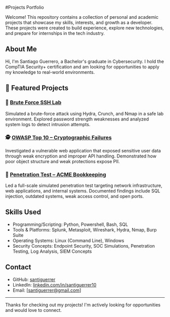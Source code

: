 #Projects Portfolio

Welcome! This repository contains a collection of personal and academic projects that showcase my skills, interests, and growth as a developer. These projects were created to build experience, explore new technologies, and prepare for internships in the tech industry.


## About Me

Hi, I'm Santiago Guerrero, a Bachelor's graduate in Cybersecurity. I hold the CompTIA Security+ certification and am looking for opportunities to apply my knowledge to real-world environments.

## 🔐 Featured Projects

### 🧠 [Brute Force SSH Lab](https://github.com/yourusername/brute-force-lab)
Simulated a brute-force attack using Hydra, Crunch, and Nmap in a safe lab environment. Explored password strength weaknesses and analyzed system logs to detect intrusion attempts.

### 🕵️ [OWASP Top 10 – Cryptographic Failures](https://github.com/yourusername/owasp-crypto-failures-lab)
Investigated a vulnerable web application that exposed sensitive user data through weak encryption and improper API handling. Demonstrated how poor object structure and weak protections expose PII.

### 🧪 [Penetration Test – ACME Bookkeeping](https://github.com/yourusername/acme-penetration-test)
Led a full-scale simulated penetration test targeting network infrastructure, web applications, and internal systems. Documented findings include SQL injection, outdated systems, weak access control, and open ports.


## Skills Used

- Programming/Scripting: Python, Powershell, Bash, SQL
- Tools & Platforms: Splunk, Metasploit, Wireshark, Hydra, Nmap, Burp Suite
- Operating Systems: Linux (Command Line), Windows
- Security Concepts: Endpoint Security, SOC Simulations, Penetration Testing, Log Analysis, SIEM Concepts

## Contact

- GitHub: [santiguerrer](https://github.com/santiguerrer)
- LinkedIn: [linkedin.com/in/santiguerrer10](https://linkedin.com/in/santiguerrer10)
- Email: [santiguerrer@gmail.com]

---

Thanks for checking out my projects! I'm actively looking for opportunities and would love to connect.
